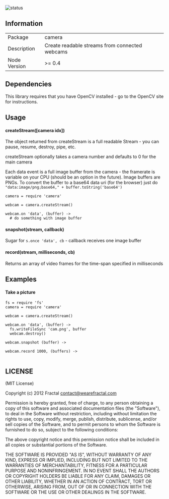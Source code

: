 ![status](https://secure.travis-ci.org/wearefractal/camera.png?branch=master)

## Information

<table>
<tr> 
<td>Package</td><td>camera</td>
</tr>
<tr>
<td>Description</td>
<td>Create readable streams from connected webcams</td>
</tr>
<tr>
<td>Node Version</td>
<td>>= 0.4</td>
</tr>
</table>

## Dependencies

This library requires that you have OpenCV installed - go to the OpenCV site for instructions.

## Usage

#### createStream([camera idx])

The object returned from createStream is a full readable Stream - you can pause, resume, destroy, pipe, etc.

createStream optionally takes a camera number and defaults to 0 for the main camera

Each data event is a full image buffer from the camera - the framerate is variable on your CPU (should be an option in the future). Image buffers are PNGs. To convert the buffer to a base64 data uri (for the browser) just do ```"data:image/png;base64," + buffer.toString('base64')```

```coffee-script
camera = require 'camera'

webcam = camera.createStream()

webcam.on 'data', (buffer) ->
  # do something with image buffer
```

#### snapshot(stream, callback)

Sugar for ```s.once 'data', cb``` - callback receives one image buffer

#### record(stream, milliseconds, cb)

Returns an array of video frames for the time-span specified in milliseconds


## Examples


#### Take a picture

```coffee-script
fs = require 'fs'
camera = require 'camera'

webcam = camera.createStream()

webcam.on 'data', (buffer) ->
  fs.writeFileSync 'cam.png', buffer
  webcam.destroy()

webcam.snapshot (buffer) ->

webcam.record 1000, (buffers) ->
  
```

## LICENSE

(MIT License)

Copyright (c) 2012 Fractal <contact@wearefractal.com>

Permission is hereby granted, free of charge, to any person obtaining
a copy of this software and associated documentation files (the
"Software"), to deal in the Software without restriction, including
without limitation the rights to use, copy, modify, merge, publish,
distribute, sublicense, and/or sell copies of the Software, and to
permit persons to whom the Software is furnished to do so, subject to
the following conditions:

The above copyright notice and this permission notice shall be
included in all copies or substantial portions of the Software.

THE SOFTWARE IS PROVIDED "AS IS", WITHOUT WARRANTY OF ANY KIND,
EXPRESS OR IMPLIED, INCLUDING BUT NOT LIMITED TO THE WARRANTIES OF
MERCHANTABILITY, FITNESS FOR A PARTICULAR PURPOSE AND
NONINFRINGEMENT. IN NO EVENT SHALL THE AUTHORS OR COPYRIGHT HOLDERS BE
LIABLE FOR ANY CLAIM, DAMAGES OR OTHER LIABILITY, WHETHER IN AN ACTION
OF CONTRACT, TORT OR OTHERWISE, ARISING FROM, OUT OF OR IN CONNECTION
WITH THE SOFTWARE OR THE USE OR OTHER DEALINGS IN THE SOFTWARE.

